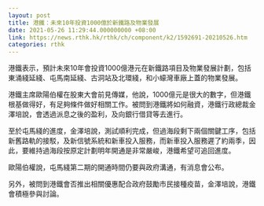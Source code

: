 ```yaml
---
layout: post
title: 港鐵：未來10年投資1000億於新鐵路及物業發展
date: 2021-05-26 11:29:44.000000000 +08:00
link: https://news.rthk.hk/rthk/ch/component/k2/1592691-20210526.htm
categories: rthk
---
```


港鐵表示，預計未來10年會投資1000億港元在新鐵路項目及物業發展計劃，包括東涌綫延綫、屯馬南延綫、古洞站及北環綫，和小蠔灣車廠上蓋的物業發展。

港鐵主席歐陽伯權在股東大會前見傳媒，他說，1000億元是很大的數字，但港鐵根基做得好，有足夠條件做好相關工作。被問到港鐵將如何融資，港鐵行政總裁金澤培說，會透過派息之後的盈利，及向銀行借貸等去進行。

至於屯馬綫的進度，金澤培說，測試順利完成，但過海段剩下兩個關鍵工序，包括新舊路軌的接駁，及新信號系統和新車投入服務，而新車投入服務遲了約兩季，因此，要維持過海段按原定計劃明年開通是非常嚴峻，港鐵希望可追回進度。

歐陽伯權說，屯馬綫第二期的開通時間仍要與政府溝通，有消息會公布。

另外，被問到港鐵會否推出相關優惠配合政府鼓勵市民接種疫苗，金澤培說，港鐵會積極參與討論。
